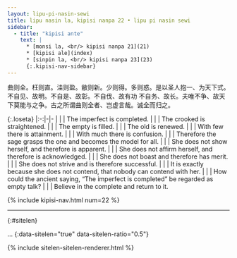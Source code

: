 ```yaml
---
layout: lipu-pi-nasin-sewi
title: lipu nasin la, kipisi nanpa 22 • lipu pi nasin sewi
sidebar:
  - title: "kipisi ante"
    text: |
      * [monsi la, <br/> kipisi nanpa 21](21)
      * [kipisi ale](index)
      * [sinpin la, <br/> kipisi nanpa 23](23)
      {:.kipisi-nav-sidebar}
---
```


曲则全。枉则直。洼则盈。敝则新。少则得。多则惑。是以圣人抱一、为天下式。不自见、故明。不自是、故彰。不自伐、故有功 不自务、故长。夫唯不争、故天下莫能与之争。古之所谓曲则全者、岂虚言哉。诚全而归之。

{:.loseta}
|:-:|-|-
|  |  | The imperfect is completed.
|  |  | The crooked is straightened.
|  |  | The empty is filled.
|  |  | The old is renewed.
|  |  | With few there is attainment.
|  |  | With much there is confusion.
|  |  | Therefore the sage grasps the one and becomes the model for all.
|  |  | She does not show herself, and therefore is apparent.
|  |  | She does not affirm herself, and therefore is acknowledged.
|  |  | She does not boast and therefore has merit.
|  |  | She does not strive and is therefore successful.
|  |  | It is exactly because she does not contend, that nobody can contend with her.
|  |  | How could the ancient saying, “The imperfect is completed” be regarded as empty talk?
|  |  | Believe in the complete and return to it.

{% include kipisi-nav.html num=22 %}

-------
{:#sitelen}

...
{:data-sitelen="true" data-sitelen-ratio="0.5"}

{% include sitelen-sitelen-renderer.html %}
